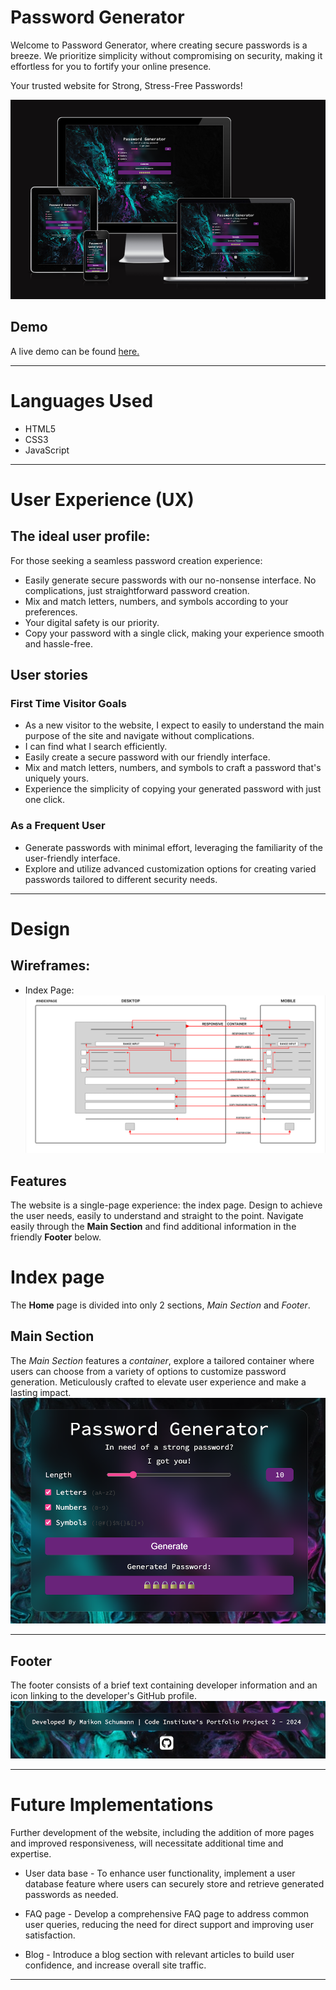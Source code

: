 # Password Generator

Welcome to Password Generator, where creating secure passwords is a breeze. We prioritize simplicity without compromising on security, making it effortless for you to fortify your online presence.

Your trusted website for Strong, Stress-Free Passwords!


![Password Generator Web site shown on a range of devices](/documentation/responsive.png)

## Demo

A live demo can be found [here.](https://maikonschumann.github.io/portfolio-project2-password-generator/)

- - -

# Languages Used
* HTML5
* CSS3
* JavaScript

- - - 

# User Experience (UX)

## The ideal user profile:
For those seeking a seamless password creation experience:
 *   Easily generate secure passwords with our no-nonsense interface. No complications, just straightforward password creation. 
 *   Mix and match letters, numbers, and symbols according to your preferences.
 *   Your digital safety is our priority.
 *   Copy your password with a single click, making your experience smooth and hassle-free.

## User stories

### First Time Visitor Goals
 * As a new visitor to the website, I expect to easily to understand the main purpose of the site and navigate without complications. 
 * I can find what I search efficiently.
 * Easily create a secure password with our friendly interface.
 * Mix and match letters, numbers, and symbols to craft a password that's uniquely yours.
 * Experience the simplicity of copying your generated password with just one click.

### As a Frequent User 
 * Generate passwords with minimal effort, leveraging the familiarity of the user-friendly interface.
 * Explore and utilize advanced customization options for creating varied passwords tailored to different security needs.

- - -

# Design

## Wireframes:

* Index Page:
![Index Page Wireframe](documentation/wireframes/indexwireframe.png)

## Features

The website is a single-page experience: the index page. Design to achieve the user needs, easily to understand and straight to the point. Navigate easily through the **Main Section** and find additional information in the friendly **Footer** below.

# **Index page**

The **Home** page is divided into only 2 sections, *Main Section* and *Footer*.

## Main Section

The *Main Section* features a *container*, explore a tailored container where users can choose from a variety of options to customize password generation. Meticulously crafted to elevate user experience and make a lasting impact.
![Password Generator Main Section](/documentation/mainsection.png)

- - - 

## Footer 

The footer consists of a brief text containing developer information and an icon linking to the developer's GitHub profile.
![Password Generator Footer](/documentation/footer.png)

- - - 

# Future Implementations

Further development of the website, including the addition of more pages and improved responsiveness, will necessitate additional time and expertise.

- User data base - 
To enhance user functionality, implement a user database feature where users can securely store and retrieve generated passwords as needed.

- FAQ page - 
Develop a comprehensive FAQ page to address common user queries, reducing the need for direct support and improving user satisfaction.

- Blog - 
Introduce a blog section with relevant articles to build user confidence, and increase overall site traffic.

- - - 